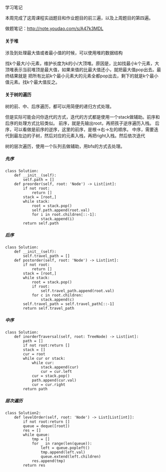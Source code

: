 学习笔记





本周完成了这周课程实战题目和作业题目的前三遍，以及上周题目的第四遍。

做题笔记：http://note.youdao.com/s/A47k3MDL

#### 关于堆
涉及到处理最大值或者最小值的时候，可以使用堆的数据结构

找k个最大/小元素，维护长度为k的小/大顶堆。原因是，比如找最小k个元素，大顶堆表示当前堆顶是最大值，如果来值的比最大值还小，就把最大值pop出去。最终结果就是
把所有比前k个最小元素大的元素全都pop出去，剩下的就是k个最小值元素。找k个最大值反之。

#### 关于树的遍历

树的前、中、后序遍历，都可以用简便的递归方式处理。

但是实际可能会问你迭代的方式，迭代的方式都是使用一个stack做辅助。前序和后序的处理方式比较类似。
前序，就是先输出root，再把孩子逆序遍历入栈。
后序，可以看做是前序的逆序，这里的前序，是根->右->左的顺序。
中序，需要迭代到最左边的子树，然后对应的元素入栈，再把right入栈。然后依次迭代

树的层次遍历，使用一个队列去做辅助，用bfs的方式去处理。

##### 先序
```
class Solution:
    def __init__(self):
        self.path = []
    def preorder(self, root: 'Node') -> List[int]:
        if not root:
            return []
        stack = [root,]
        while stack:
            root = stack.pop()
            self.path.append(root.val)
            for i in root.children[::-1]:
                stack.append(i)
        return self.path
```

##### 后序
```
class Solution:
    def __init__(self):
        self.travel_path = []
    def postorder(self, root: 'Node') -> List[int]:
        if not root:
            return []
        stack = [root,]
        while stack:
            root = stack.pop()
            if root:
                self.travel_path.append(root.val)
            for c in root.children:
                stack.append(c)
        self.travel_path = self.travel_path[::-1]
        return self.travel_path
```

##### 中序
```
class Solution:
    def inorderTraversal(self, root: TreeNode) -> List[int]:
        path = []
        if not root:return []
        stack = []
        cur = root
        while cur or stack:
            while cur:
                stack.append(cur)
                cur = cur.left
            cur = stack.pop()
            path.append(cur.val)
            cur = cur.right
        return path
```

##### 层次遍历
```
class Solution2:
    def levelOrder(self, root: 'Node') -> List[List[int]]:
        if not root:return []
        queue = deque([root])
        res = []
        while queue:
            tmp = []
            for _ in range(len(queue)):
                left = queue.popleft()
                tmp.append(left.val)
                queue.extend(left.children)
            res.append(tmp)
        return res
```




